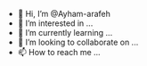 - 👋 Hi, I’m @Ayham-arafeh
- 👀 I’m interested in ...
- 🌱 I’m currently learning ...
- 💞️ I’m looking to collaborate on ...
- 📫 How to reach me ...

<!---
Ayham-arafeh/Ayham-arafeh is a ✨ special ✨ repository because its `README.md` (this file) appears on your GitHub profile.
You can click the Preview link to take a look at your changes.
--->
